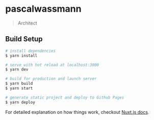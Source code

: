 # pascalwassmann

> Architect

## Build Setup

``` bash
# install dependencies
$ yarn install

# serve with hot reload at localhost:3000
$ yarn dev

# build for production and launch server
$ yarn build
$ yarn start

# generate static project and deploy to Github Pages
$ yarn deploy
```

For detailed explanation on how things work, checkout [Nuxt.js docs](https://nuxtjs.org).
